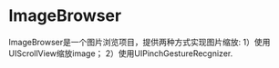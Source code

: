 ImageBrowser
============

ImageBrowser是一个图片浏览项目，提供两种方式实现图片缩放:
1）使用UIScrollView缩放image；
2）使用UIPinchGestureRecgnizer.
